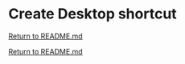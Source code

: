 # Create Desktop shortcut
[Return to README.md](../README.md)



[Return to README.md](../README.md)
